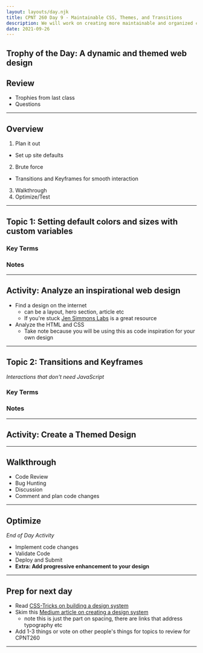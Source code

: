 ```yaml
---
layout: layouts/day.njk
title: CPNT 260 Day 9 - Maintainable CSS, Themes, and Transitions
description: We will work on creating more maintainable and organized css code, using custom variables to create well organized themes, and tweak pseudo classes using transitions for stylized user interaction.
date: 2021-09-26
---
```

## Trophy of the Day: A dynamic and themed web design

## Review
- Trophies from last class
- Questions

---
## Overview
1. Plan it out
  - Set up site defaults
2. Brute force
  - Transitions and Keyframes for smooth interaction
3. Walkthrough
4. Optimize/Test

---
## Topic 1: Setting default colors and sizes with custom variables

### Key Terms

### Notes

---
## Activity: Analyze an inspirational web design
- Find a design on the internet
  - can be a layout, hero section, article etc
  - If you're stuck [Jen Simmons Labs](https://labs.jensimmons.com/) is a great resource
- Analyze the HTML and CSS
  - Take note because you will be using this as code inspiration for your own design

---
## Topic 2: Transitions and Keyframes
_Interactions that don't need JavaScript_

### Key Terms

### Notes

----
## Activity: Create a Themed Design


---
## Walkthrough
- Code Review
- Bug Hunting
- Discussion
- Comment and plan code changes

---
## Optimize
_End of Day Activity_
- Implement code changes
- Validate Code
- Deploy and Submit
- **Extra: Add progressive enhancement to your design**

---
## Prep for next day
- Read [CSS-Tricks on building a design system](https://css-tricks.com/design-systems-building-future/)
- Skim this [Medium article on creating a design system](https://medium.com/codyhouse/create-your-design-system-part-4-spacing-895c9213e2b9)
  - note this is just the part on spacing, there are links that address typography etc
- Add 1-3 things or vote on other people's things for topics to review for CPNT260

---
